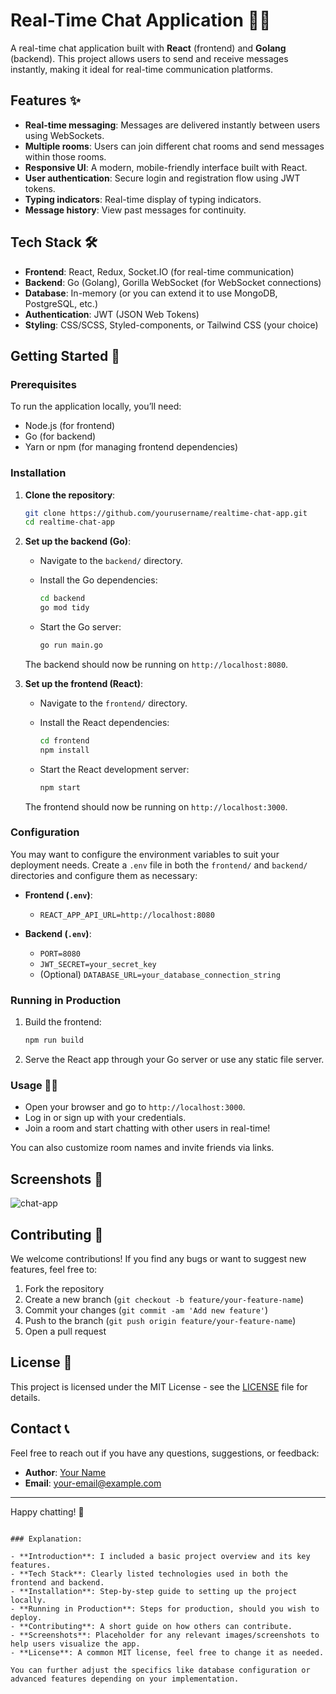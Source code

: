 # Real-Time Chat Application 🚀💬

A real-time chat application built with **React** (frontend) and **Golang** (backend). This project allows users to send and receive messages instantly, making it ideal for real-time communication platforms.

## Features ✨

- **Real-time messaging**: Messages are delivered instantly between users using WebSockets.
- **Multiple rooms**: Users can join different chat rooms and send messages within those rooms.
- **Responsive UI**: A modern, mobile-friendly interface built with React.
- **User authentication**: Secure login and registration flow using JWT tokens.
- **Typing indicators**: Real-time display of typing indicators.
- **Message history**: View past messages for continuity.
  
## Tech Stack 🛠️

- **Frontend**: React, Redux, Socket.IO (for real-time communication)
- **Backend**: Go (Golang), Gorilla WebSocket (for WebSocket connections)
- **Database**: In-memory (or you can extend it to use MongoDB, PostgreSQL, etc.)
- **Authentication**: JWT (JSON Web Tokens)
- **Styling**: CSS/SCSS, Styled-components, or Tailwind CSS (your choice)

## Getting Started 🚀

### Prerequisites

To run the application locally, you’ll need:

- Node.js (for frontend)
- Go (for backend)
- Yarn or npm (for managing frontend dependencies)

### Installation

1. **Clone the repository**:

   ```bash
   git clone https://github.com/yourusername/realtime-chat-app.git
   cd realtime-chat-app
   ```

2. **Set up the backend (Go)**:

   - Navigate to the `backend/` directory.
   - Install the Go dependencies:

     ```bash
     cd backend
     go mod tidy
     ```

   - Start the Go server:

     ```bash
     go run main.go
     ```

   The backend should now be running on `http://localhost:8080`.

3. **Set up the frontend (React)**:

   - Navigate to the `frontend/` directory.
   - Install the React dependencies:

     ```bash
     cd frontend
     npm install
     ```

   - Start the React development server:

     ```bash
     npm start
     ```

   The frontend should now be running on `http://localhost:3000`.

### Configuration

You may want to configure the environment variables to suit your deployment needs. Create a `.env` file in both the `frontend/` and `backend/` directories and configure them as necessary:

- **Frontend (`.env`)**:
  - `REACT_APP_API_URL=http://localhost:8080`
  
- **Backend (`.env`)**:
  - `PORT=8080`
  - `JWT_SECRET=your_secret_key`
  - (Optional) `DATABASE_URL=your_database_connection_string`

### Running in Production

1. Build the frontend:

   ```bash
   npm run build
   ```

2. Serve the React app through your Go server or use any static file server.

### Usage 🧑‍💻

- Open your browser and go to `http://localhost:3000`.
- Log in or sign up with your credentials.
- Join a room and start chatting with other users in real-time!
  
You can also customize room names and invite friends via links.

## Screenshots 📸

![chat-app](https://your-screenshot-link.com/chat-app.png)

## Contributing 🤝

We welcome contributions! If you find any bugs or want to suggest new features, feel free to:

1. Fork the repository
2. Create a new branch (`git checkout -b feature/your-feature-name`)
3. Commit your changes (`git commit -am 'Add new feature'`)
4. Push to the branch (`git push origin feature/your-feature-name`)
5. Open a pull request

## License 📄

This project is licensed under the MIT License - see the [LICENSE](LICENSE) file for details.

## Contact 📞

Feel free to reach out if you have any questions, suggestions, or feedback:

- **Author**: [Your Name](https://github.com/yourusername)
- **Email**: your-email@example.com

---

Happy chatting! 🎉
```

### Explanation:

- **Introduction**: I included a basic project overview and its key features.
- **Tech Stack**: Clearly listed technologies used in both the frontend and backend.
- **Installation**: Step-by-step guide to setting up the project locally.
- **Running in Production**: Steps for production, should you wish to deploy.
- **Contributing**: A short guide on how others can contribute.
- **Screenshots**: Placeholder for any relevant images/screenshots to help users visualize the app.
- **License**: A common MIT license, feel free to change it as needed.

You can further adjust the specifics like database configuration or advanced features depending on your implementation.